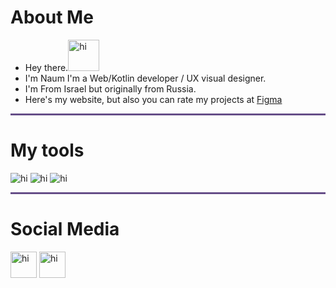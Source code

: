 
 # About Me 
- Hey there.<img src="https://c.tenor.com/nebZyl8oN7IAAAAi/wave-hello.gif" alt="hi" style="width:50px;height:50px;">
- I'm Naum I'm a Web/Kotlin developer / UX visual designer.
- I'm From Israel but originally from Russia.
- Here's my website, but also you can rate my projects at <a  href="https://www.figma.com/@naumchik"> Figma</a>


<hr style="height:3px;width:100%;text-align:center;margin-left:0;background-color:#664E88">
<h1> My tools </h1>
<img src="https://i.imgur.com/BsfXO5S.png" alt="hi" ">
<img src="https://i.imgur.com/m8LnheQ.png" alt="hi" ">
<img src="https://i.imgur.com/I1vql7b.png" alt="hi" ">

<hr style="height:3px;width:100%;text-align:center;margin-left:0;background-color:#664E88">
<h1> Social Media</h1>
<a href="default.asp"><img src="![image](https://user-images.githubusercontent.com/78907633/135878558-a6ed9021-d2c2-4a99-87a9-2fb1aa8380ae.png)" alt="hi" style="width:42px;height:42px;"></a>
<a href="default.asp"><img src="https://cdn-icons-png.flaticon.com/512/145/145807.png" alt="hi" style="width:42px;height:42px;"></a>

                                                                                          
                                                                                          

